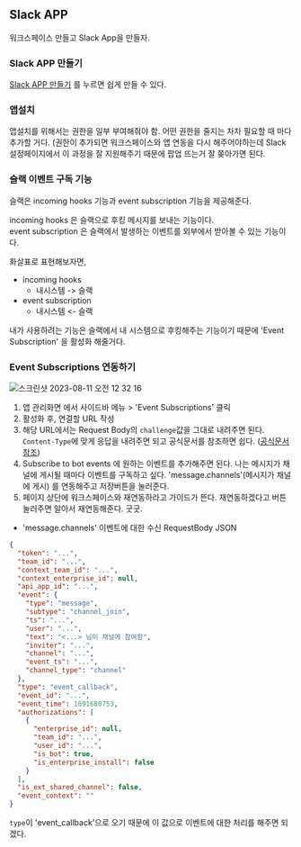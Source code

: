 ## Slack APP

워크스페이스 만들고 Slack App을 만들자.

### Slack APP 만들기

[Slack APP 만들기](https://api.slack.com/apps?new_app=1) 를 누르면 쉽게 만들 수 있다.

### 앱설치

앱설치를 위해서는 권한을 일부 부여해줘야 함.
어떤 권한을 줄지는 차차 필요할 때 마다 추가할 거다. (권한이 추가되면 워크스페이스와 앱 연동을 다시 해주어야하는데 Slack 설정페이지에서 이 과정을 잘 지원해주기 때문에 팝업 뜨는거 잘 쫒아가면 된다.

### 슬랙 이벤트 구독 기능

슬랙은 incoming hooks 기능과 event subscription 기능을 제공해준다.

incoming hooks 은 슬랙으로 후킹 메시지를 보내는 기능이다.  
event subscription 은 슬랙에서 발생하는 이벤트를 외부에서 받아볼 수 있는 기능이다.

화살표로 표현해보자면,  
- incoming hooks
    - 내시스템 -> 슬랙
- event subscription
    - 내시스템 <- 슬랙
 
내가 사용하려는 기능은 슬랙에서 내 시스템으로 후킹해주는 기능이기 때문에 'Event Subscription' 을 활성화 해줄거다. 

### Event Subscriptions 연동하기

![스크린샷 2023-08-11 오전 12 32 16](https://github.com/zieunx/TIL/assets/48097396/3aac9e16-c011-4fc1-b4e7-590a91afad96)

1. 앱 관리화면 에서 사이드바 메뉴 > 'Event Subscriptions' 클릭
2. 활성화 후, 연결할 URL 작성
3. 해당 URL에서는 Request Body의 `challenge`값을 그대로 내려주면 된다. `Content-Type`에 맞게 응답을 내려주면 되고 공식문서를 참조하면 쉽다. ([공식문서참조](https://api.slack.com/apis/connections/events-api#challenge))
4. Subscribe to bot events 에 원하는 이벤트를 추가해주면 된다. 나는 메시지가 채널에 게시될 때마다 이벤트를 구독하고 싶다. 'message.channels'(메시지가 채널에 게시) 를 연동해주고 저장버튼을 눌러준다.
5. 페이지 상단에 워크스페이스와 재연동하라고 가이드가 뜬다. 재연동하겠다고 버튼 눌러주면 알아서 재연동해준다. 굿굿.


- 'message.channels' 이벤트에 대한 수신 RequestBody JSON
```json
{
  "token": "...",
  "team_id": "...",
  "context_team_id": "...",
  "context_enterprise_id": null,
  "api_app_id": "...",
  "event": {
    "type": "message",
    "subtype": "channel_join",
    "ts": "...",
    "user": "...",
    "text": "<...> 님이 채널에 참여함",
    "inviter": "...",
    "channel": "...",
    "event_ts": "...",
    "channel_type": "channel"
  },
  "type": "event_callback",
  "event_id": "...",
  "event_time": 1691680753,
  "authorizations": [
    {
      "enterprise_id": null,
      "team_id": "...",
      "user_id": "...",
      "is_bot": true,
      "is_enterprise_install": false
    }
  ],
  "is_ext_shared_channel": false,
  "event_context": ""
}

```

`type`이 'event_callback'으로 오기 때문에 이 값으로 이벤트에 대한 처리를 해주면 되겠다.
